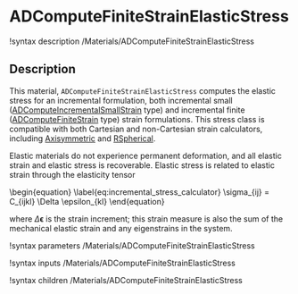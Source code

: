 # ADComputeFiniteStrainElasticStress

!syntax description /Materials/ADComputeFiniteStrainElasticStress<RESIDUAL>

## Description

This material, `ADComputeFiniteStrainElasticStress` computes the elastic stress
for an incremental formulation, both incremental small
([ADComputeIncrementalSmallStrain](/ADComputeIncrementalSmallStrain.md) type) and
incremental finite ([ADComputeFiniteStrain](/ADComputeFiniteStrain.md) type)
strain formulations. This stress class is compatible with both Cartesian and
non-Cartesian strain calculators, including
[Axisymmetric](/ADComputeAxisymmetricRZFiniteStrain.md) and
[RSpherical](/ADComputeRSphericalFiniteStrain.md).

Elastic materials do not experience permanent deformation, and all elastic
strain and elastic stress is recoverable. Elastic stress is related to elastic
strain through the elasticity tensor

\begin{equation}
  \label{eq:incremental_stress_calculator}
  \sigma_{ij} = C_{ijkl} \Delta \epsilon_{kl}
\end{equation}

where $\Delta \boldsymbol{\epsilon}$ is the strain increment; this strain
measure is also the sum of the mechanical elastic strain and any eigenstrains in
the system.

!syntax parameters /Materials/ADComputeFiniteStrainElasticStress<RESIDUAL>

!syntax inputs /Materials/ADComputeFiniteStrainElasticStress<RESIDUAL>

!syntax children /Materials/ADComputeFiniteStrainElasticStress<RESIDUAL>
